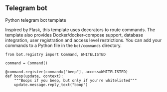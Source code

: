 ## Telegram bot

Python telegram bot template

Inspired by Flask, this template uses decorators to route commands.
The template also provides Docker/docker-compose support, database integration, user registration and access level restrictions.
You can add your commands to a Python file in the `bot/commands` directory.
```
from bot.registry import Command, WHITELISTED

command = Command()

@command.register(command=["beep"], access=WHITELISTED)
def boop(update, context):
    """Boops if you beep, but only if you're whitelisted"""
    update.message.reply_text("boop")
```
